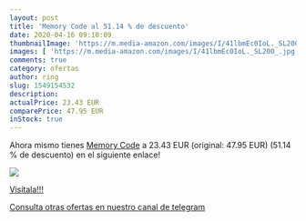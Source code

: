 ```yaml
---
layout: post
title: 'Memory Code al 51.14 % de descuento'
date: 2020-04-16 09:10:09
thumbnailImage: 'https://m.media-amazon.com/images/I/41lbmEc0IoL._SL200_.jpg'
images: [ 'https://m.media-amazon.com/images/I/41lbmEc0IoL._SL200_.jpg' ]
comments: true
category: ofertas
author: ring
slug: 1549154532
description:
actualPrice: 23.43 EUR
comparePrice: 47.95 EUR
inStock: true
---
```


Ahora mismo tienes [Memory Code](https://www.amazon.es/dp/1549154532/?tag=redken-21) a 23.43 EUR (original: 47.95 EUR) (51.14 %  de descuento) en el siguiente enlace!

[![](https://m.media-amazon.com/images/I/41lbmEc0IoL._SL200_.jpg)](https://www.amazon.es/dp/1549154532/?tag=redken-21)

[Visítala!!!](https://www.amazon.es/dp/1549154532/?tag=redken-21)

[Consulta otras ofertas en nuestro canal de telegram](https://t.me/s/ofertas25)
